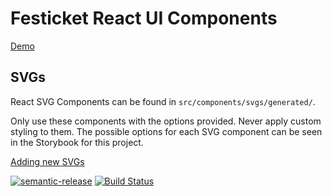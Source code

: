 # Festicket React UI Components

[Demo](https://react-ui-components.netlify.com/)

## SVGs
React SVG Components can be found in `src/components/svgs/generated/`.

Only use these components with the options provided. Never apply custom styling to them. 
The possible options for each SVG component can be seen in the Storybook for this project.

[Adding new SVGs](svgs/README.md)

[![semantic-release](https://img.shields.io/badge/%20%20%F0%9F%93%A6%F0%9F%9A%80-semantic--release-e10079.svg)](https://github.com/semantic-release/semantic-release)
[![Build Status](https://semaphoreci.com/api/v1/projects/ed4738ad-82c8-4c98-9548-9ee54469ff71/1764524/badge.svg)](https://semaphoreci.com/festicketci/react-ui-components)
